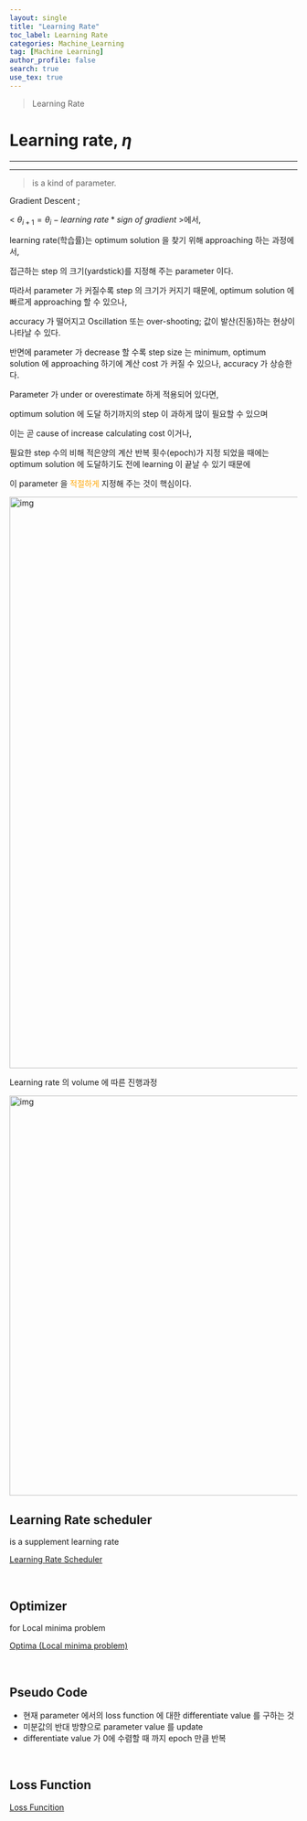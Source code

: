 ```yaml
---
layout: single
title: "Learning Rate"
toc_label: Learning Rate
categories: Machine_Learning
tag: [Machine Learning]
author_profile: false
search: true
use_tex: true
---
```


> Learning Rate


# Learning rate, $\eta$

<hr>
<hr>

> is a kind of parameter.


Gradient Descent ;

< $\theta_{i+1} = \theta_{i} -  learning~rate * sign~of~gradient$  >에서,

learning rate(학습률)는 optimum solution 을 찾기 위해 approaching 하는 과정에서,

접근하는 step 의 크기(yardstick)를 지정해 주는 parameter 이다.

따라서 parameter 가 커질수록 step 의 크기가 커지기 때문에, optimum solution 에 빠르게 approaching 할 수 있으나,

accuracy 가 떨어지고 Oscillation 또는 over-shooting; 값이 발산(진동)하는 현상이 나타날 수 있다.

반면에 parameter 가 decrease 할 수록 step size 는 minimum, optimum solution 에 approaching 하기에 계산 cost 가 커질 수 있으나, accuracy 가 상승한다.

Parameter 가 under or overestimate 하게 적용되어 있다면,

optimum solution 에 도달 하기까지의 step 이 과하게 많이 필요할 수 있으며

이는 곧 cause of increase calculating cost 이거나,

필요한 step 수의 비해 적은양의 계산 반복 횟수(epoch)가 지정 되었을 때에는 optimum solution 에 도달하기도 전에 learning 이 끝날 수 있기 때문에

이 parameter 을 <span style="color:orange">적절하게</span> 지정해 주는 것이 핵심이다.

<img width="1000" alt="img" src="https://github.com/woo-kyu/woo-kyu.github.io/assets/102133610/9ee9b64c-ccb8-463f-840d-3bb1c8c963f2">

Learning rate 의 volume 에 따른 진행과정

<img width="700" alt="img" src="https://github.com/woo-kyu/woo-kyu.github.io/assets/102133610/57c9a931-d4a4-4577-9076-64e1731a420a">

<br>

## Learning Rate scheduler

is a supplement learning rate

[Learning Rate Scheduler]({{site.url}}/machine_learning/Learning_Rate_Scheduler)

<br>

## Optimizer

for Local minima problem

[Optima (Local minima problem)]({{site.url}}/machine_learning/Optima)

<Br>

## Pseudo Code

- 현재 parameter 에서의 loss function 에 대한 differentiate value 를 구하는 것
- 미분값의 반대 방향으로 parameter value 를 update
- differentiate value 가 0에 수렴할 때 까지 epoch 만큼 반복

<br>

## Loss Function

[Loss Funcition]({{site.url}}/deep_learning/Loss_Function/)
